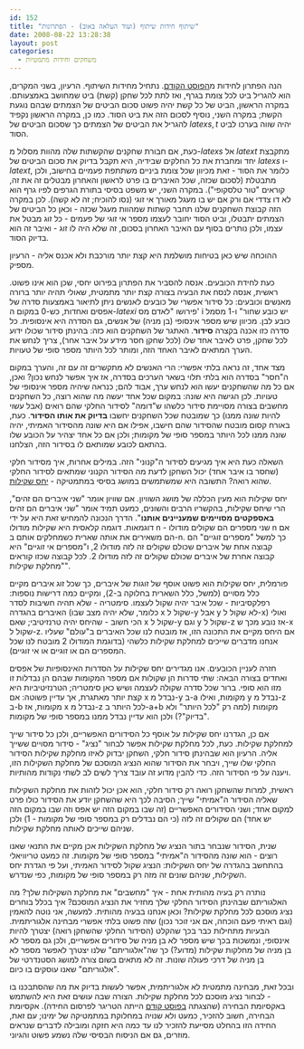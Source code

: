 ```yaml
---
id: 152
title: "שיתוף חידות שיתוף (ועוד העלאה באוב) - הפתרונות"
date: 2008-08-22 13:28:38
layout: post
categories: 
  - משחקים וחידות מתמטיות
---
```

הנה הפתרון לחידות מ<a href="http://www.gadial.net/?p=151">הפוסט הקודם</a>. נתחיל מחידות השיתוף. הרעיון, בשני המקרים, הוא להגריל ביט לכל צומת בגרף, ואז לתת לכל שחקן (קשת) ביט שמחושב באמצעותם. במקרה הראשון, הביט של כל קשת יהיה פשוט סכום הביטים של הצמתים שבהם נוגעת הקשת; במקרה השני, נוסיף לסכום הזה את ביט הסוד. כמו כן, במקרה הראשון נקפיד להגריל את הביטים של הצמתים כך שסכום הביטים של $latex s,t$ יהיה שווה בערכו לביט הסוד.

כעת, אם חבורת שחקנים שהקשתות שלה מהוות מסלול מ-$latex s$ אל $latex t$ מתקבצת יחד ומחברת את כל החלקים שבידיה, היא תקבל בדיוק את סכום הביטים של $latex s$ ו-$latex t$, כלומר את הסוד - זאת מכיוון שכל צומת ביניים משתתפת פעמיים בחישוב, ולכן מתבטלת (לסכום שכזה, שכל האיברים בו פרט לראשון והאחרון מבטלים זה את זה, קוראים "טור טלסקופי"). במקרה השני, יש משפט בסיסי בתורת הגרפים לפיו גרף הוא לא דו צדדי אם ורק אם יש בו מעגל מאורך אי זוגי (נסו להוכיח; זה לא קשה). לכן במקרה הזה קבוצת השחקנים שלנו תחבר קשתות שמהוות מעגל שכזה - וכאן כל הביטים של הצמתים יתבטלו, וביט הסוד יחובר לעצמו מספר אי זוגי של פעמים - כל זוג מבטל את עצמו, ולכן נותרים בסוף עם האיבר האחרון בסכום, זה שלא היה לו זוג - ואיבר זה הוא בדיוק הסוד.

ההוכחה שיש כאן בטיחות מושלמת היא קצת יותר מורכבת ולא אכנס אליה - הרעיון מספיק.

כעת לחידת הכובעים. אנסה להסביר את הפתרון בפירוט יחסי, שכן הוא אינו פשוט. ראשית, אנסה לנסח את הבעיה בצורה קצת יותר מתמטית, שאולי תהיה יותר ברורה מאנשים וכובעים: כל סידור אפשרי של כובעים לאנשים ניתן לתיאור באמצעות סדרה של אפסים ואחדות, כש-0 במקום ה-$latex i$ פירושו "לאדם מס' i יש כובע שחור" ו-1 מסמל כובע לבן. מכיוון שיש מספר אינסופי (בן מניה) של אנשים, גם הסדרה היא אינסופית. כל סדרה כזו אכנה בקצרה <strong>סידור</strong>. האתגר של השחקנים הוא כזה: בהינתן סידור שכולו ידוע לכל שחקן, פרט לאיבר אחד שלו (לכל שחקן חסר מידע על איבר אחר), צריך לנחש את הערך המתאים לאיבר האחד הזה, ומותר לכל היותר מספר סופי של טעויות.

מצד אחד, זה נראה בלתי אפשרי: הרי האנשים לא מתקשרים זה עם זה, והערך במקום ה"חסר" בסדרה הוא בלתי תלוי בשאר הערכים בסדרה, אז איך אפשר לנחש נכון? ואכן, אם כל מה שהשחקנים יעשו הוא לנחש ערך, אבוד להם; כנראה שיהיה מספר אינסופי של טעויות. לכן הגישה היא שונה: במקום שכל אחד יעשה מה שהוא רוצה, כל השחקנים מחשבים בצורה מסויימת סידור כלשהו ש"דומה" לסידור החלקי שהם רואים (אבל עשוי להיות שונה ממנו) כך שמובטח שכל השחקנים יחשבו <strong>בדיוק את אותו הסידור</strong>. כעת, באורח קסום מובטח שהסידור שהם חישבו, אפילו אם היא שונה מהסידור האמיתי, יהיה שונה ממנו לכל היותר במספר סופי של מקומות; ולכן אם כל אחד יצהיר על הכובע שלו בהתאם לכובע שמותאם לו בסידור הזה, הצלחנו.

השאלה כעת היא איך מגיעים לסידור ה"קנוני" הזה. במילים אחרות, איך מסידור חלקי (שחסר בו איבר אחד) יכול השחקן לדעת מה הסידור הקנוני שמתאים לסידור החלקי שהוא רואה? התשובה היא שמשתמשים במושג בסיסי במתמטיקה - <a href="http://he.wikipedia.org/wiki/%D7%99%D7%97%D7%A1_%D7%A9%D7%A7%D7%99%D7%9C%D7%95%D7%AA">יחס שקילות</a>.

יחס שקילות הוא מעין הכללה של מושג השוויון. אם שוויון אומר "שני איברים הם זהים", הרי שיחס שקילות, בהקשריו הרבים והשונים, כמעט תמיד אומר "שני איברים הם זהים <strong>באספקטים מסויימים שמעניינים אותנו</strong>". הדרך הנכונה להמחיש זאת היא על ידי דוגמאות. דוגמה קלאסית היא שקילות מודולו n - שני מספרים הם שקולים מודולו n אם הם משאירים את אותה שארית כשמחלקים אותם ב-n. כך למשל "מספרים זוגיים" הם קבוצה אחת של איברים שכולם שקולים זה לזה מודולו 2, ו"מספרים אי זוגיים" היא קבוצה אחרת של איברים שכולם שקולים זה לזה מודולו 2. לכל קבוצה שכזו קוראים "מחלקת שקילות".

פורמלית, יחס שקילות הוא פשוט אוסף של זוגות של איברים, כך שכל זוג איברים מקיים כלל מסויים (למשל, כלל השארית בחלוקה ב-2), ומקיים כמה דרישות נוספות: רפלקסיביות - שכל איבר יהיה שקול לעצמו. סימטריה - שלא תהיה חשיבות לסדר האיברים בהגדרה (כלומר, שלא יהיה מצב שבו x שקול ל-y אבל y לא שקול ל-x) ואולי הכי חשוב - שהיחס יהיה טרנזיטיבי; שאם x שקול ל-y וגם y שקול ל-z אז נובע מכך ש-x שקול ל-z. אם היחס מקיים את התכונה הזו, אז מובטח לנו שכל האיברים ב"עולם" שעליו אנחנו מדברים שייכים למחלקת שקילות כלשהי (בדוגמת המודולו 2 מובטח לנו שכל המספרים הם או זוגיים או אי זוגיים).

חזרה לעניין הכובעים. אנו מגדירים יחס שקילות על הסדרות האינסופיות של אפסים ואחדים בצורה הבאה: שתי סדרות הן שקולות אם מספר המקומות שבהם הן נבדלות זו מזו הוא סופי. ברור שכל סדרה שקולה לעצמה ושיש כאן סימטריה; הטרנזיטיביות היא קצת יותר מאתגרת, אך עדיין פשוטה: אם x נבדל מ-y ב-a מקומות, ואילו y נבדל מ-z ב-b מקומות, אז x נבדל מ-z לכל היותר ב-a+b מקומות (למה רק "לכל היותר" ולא "בדיוק"?) ולכן הוא עדיין נבדל ממנו במספר סופי של מקומות.

אם כן, הגדרנו יחס שקילות על אוסף כל הסידורים האפשריים, ולכן כל סידור שייך למחלקת שקילות. כעת, לכל מחלקת שקילות אפשר לבחור "נציג" - סידור מסויים ששייך אליה. הרעיון הוא שבהינתן סידור חלקי, השחקן יבדוק לאיזו מחלקת שקילות הסידור החלקי שלו שייך, ויבחר את הסידור שהוא הנציג המוסכם של מחלקת השקילות הזו, ויענה על פי הסידור הזה. כדי להבין מדוע זה עובד צריך לשים לב לשתי נקודות מהותיות.

ראשית, למרות שהשחקן רואה רק סידור חלקי, הוא אכן יכול לזהות את מחלקת השקילות שאליה הסידור ה"אמיתי" שייך; הסיבה לכך היא שהשחקן יודע את הסידור כולו פרט למקום אחד; ושני הסידורים האפשריים (זה שבו במקום הזה יש אפס וזה שבו במקום הזה יש אחד) הם שקולים זה לזה (כי הם נבדלים רק במספר סופי של מקומות - 1) ולכן שניהם שייכים לאותה מחלקת שקילות.

שנית, הסידור שנבחר בתור הנציג של מחלקת השקילות אכן מקיים את התנאי שאנו רוצים - הוא שונה מהסידור ה"אמיתי" במספר סופי של מקומות. זה כמעט טריוויאלי בהתחשב בהגדרה של יחס השקילות: הנציג שקול לסידור האמיתי, ועל פי הגדרת יחס השקילות, שניהם שונים זה מזה רק במספר סופי של מקומות, כפי שנדרש.

נותרה רק בעיה מהותית אחת - איך "מחשבים" את מחלקת השקילות שלך? מה האלגוריתם שבהינתן הסידור החלקי שלך מחזיר את הנציג המוסכם? איך בכלל בוחרים נציג מוסכם לכל מחלקת שקילות? וכאן אנחנו בבעיה מהותית. למעשה, אני נוטה להאמין (וגם ראיתי פעם הוכחה, אם אני זוכר נכון) שזה פשוט בלתי אפשרי מבחינה אלגוריתמית. הבעיות מתחילות כבר בכך שהקלט (הסידור החלקי שהשחקן רואה) יצטרך להיות אינסופי, ונמשכות בכך שיש מספר לא בן מניה של סידורים אפשריים, ולכן גם מספר לא בן מניה של מחלקות שקילות (מדוע?) כך שה"אלגוריתם" שלנו יצטרך לאפשר מספר לא בן מניה של דרכי פעולה שונות. זה לא מתאים בשום צורה למושג הסטנדרטי של "אלגוריתם" שאנו עוסקים בו כיום.

ובכל זאת, מבחינה מתמטית לא אלגוריתמית, אפשר לעשות בדיוק את מה שהסתבכנו בו - לבחור נציג מוסכם לכל מחלקת שקילות. הצורה שבה עושים זאת היא להשתמש באקסיומת הבחירה (שהצגתה <a href="http://www.gadial.net/?p=37">בפוסט קודם</a> הייתה הטריגר לפרסום החידה). אקסיומת הבחירה, חשוב להזכיר, כמעט ולא שנויה במחלוקת במתמטיקה של ימינו; עם זאת, החידה הזו בהחלט מסייעת להזכיר לנו עד כמה היא חזקה ומובילה לדברים שנראים מוזרים, גם אם הניסוח הבסיסי שלה נשמע פשוט והגיוני.

